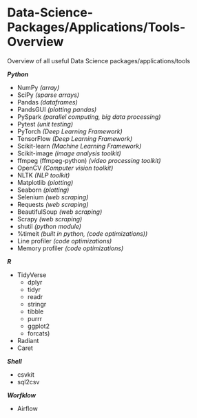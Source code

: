 # Data-Science-Packages/Applications/Tools-Overview
Overview of all useful Data Science packages/applications/tools

***Python***
- NumPy _(array)_
- SciPy _(sparse arrays)_
- Pandas _(dataframes)_
- PandsGUI _(plotting pandas)_
- PySpark _(parallel computing, big data processing)_
- Pytest _(unit testing)_
- PyTorch _(Deep Learning Framework)_
- TensorFlow _(Deep Learning Framework)_
- Scikit-learn _(Machine Learning Framework)_
- Scikit-image _(image analysis toolkit)_
- ffmpeg (ffmpeg-python) _(video processing toolkit)_
- OpenCV _(Computer vision toolkit)_
- NLTK _(NLP toolkit)_
- Matplotlib  _(plotting)_
- Seaborn _(plotting)_
- Selenium _(web scraping)_
- Requests _(web scraping)_
- BeautifulSoup _(web scraping)_
- Scrapy _(web scraping)_
- shutil _(python module)_
- %timeit _(built in python, (code optimizations))_
- Line profiler _(code optimizations)_
- Memory profiler _(code optimizations)_

***R***
- TidyVerse 
  - dplyr
  - tidyr
  - readr
  - stringr
  - tibble
  - purrr
  - ggplot2
  - forcats)
- Radiant
- Caret

***Shell***
- csvkit
- sql2csv

***Worfklow***
- Airflow
